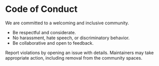 # Code of Conduct

We are committed to a welcoming and inclusive community.

- Be respectful and considerate.
- No harassment, hate speech, or discriminatory behavior.
- Be collaborative and open to feedback.

Report violations by opening an issue with details. Maintainers may take appropriate action, including removal from the community spaces.